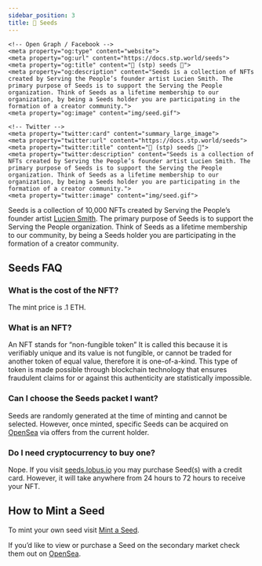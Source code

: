 ```yaml
---
sidebar_position: 3
title: 🌱 Seeds
---
```


<head>
    <!-- Primary Meta Tags -->
    <title>🌱 (stp) seeds 🌱</title>
    <meta name="title" content="🌱 (stp) seeds 🌱">
    <meta name="description" content="Seeds is a collection of NFTs created by Serving the People’s founder artist Lucien Smith. The primary purpose of Seeds is to support the Serving the People organization. Think of Seeds as a lifetime membership to our organization, by being a Seeds holder you are participating in the formation of a creator community.">

    <!-- Open Graph / Facebook -->
    <meta property="og:type" content="website">
    <meta property="og:url" content="https://docs.stp.world/seeds">
    <meta property="og:title" content="🌱 (stp) seeds 🌱">
    <meta property="og:description" content="Seeds is a collection of NFTs created by Serving the People’s founder artist Lucien Smith. The primary purpose of Seeds is to support the Serving the People organization. Think of Seeds as a lifetime membership to our organization, by being a Seeds holder you are participating in the formation of a creator community.">
    <meta property="og:image" content="img/seed.gif">

    <!-- Twitter -->
    <meta property="twitter:card" content="summary_large_image">
    <meta property="twitter:url" content="https://docs.stp.world/seeds">
    <meta property="twitter:title" content="🌱 (stp) seeds 🌱">
    <meta property="twitter:description" content="Seeds is a collection of NFTs created by Serving the People’s founder artist Lucien Smith. The primary purpose of Seeds is to support the Serving the People organization. Think of Seeds as a lifetime membership to our organization, by being a Seeds holder you are participating in the formation of a creator community.">
    <meta property="twitter:image" content="img/seed.gif">
</head>

Seeds is a collection of 10,000 NFTs created by Serving the People’s founder artist [Lucien Smith](https://www.luciensmithstudio.com). The primary purpose of Seeds is to support the Serving the People organization. Think of Seeds as a lifetime membership to our community, by being a Seeds holder you are participating in the formation of a creator community. 

## Seeds FAQ
### What is the cost of the NFT?
The mint price is .1 ETH.
    
### What is an NFT?
An NFT stands for “non-fungible token” It is called this because it is verifiably unique and its value is not fungible, or cannot be traded for another token of equal value, therefore it is one-of-a-kind. This type of token is made possible through blockchain technology that ensures fraudulent claims for or against this authenticity are statistically impossible.
 
### Can I choose the Seeds packet I want?
Seeds are randomly generated at the time of minting and cannot be selected. However, once minted, specific Seeds can be acquired on [OpenSea](https://opensea.io/collection/seeds-luciensmith) via offers from the current holder.
    
### Do I need cryptocurrency to buy one?
Nope. If you visit [seeds.lobus.io](https://seeds.lobus.io/buy) you may purchase Seed(s) with a credit card. However, it will take anywhere from 24 hours to 72 hours to receive your NFT.

## How to Mint a Seed
To mint your own seed visit [Mint a Seed](mint-a-seed).

If you’d like to view or purchase a Seed on the secondary market check them out on [OpenSea](https://opensea.io/collection/seeds-luciensmith).
